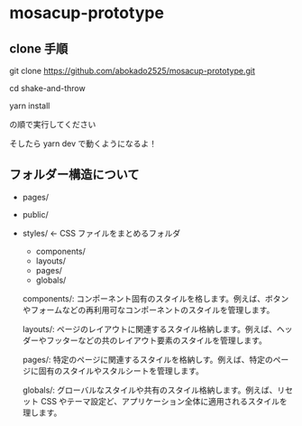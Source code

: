 # mosacup-prototype

## clone 手順

git clone https://github.com/abokado2525/mosacup-prototype.git

cd shake-and-throw

yarn install

の順で実行してください

そしたら yarn dev で動くようになるよ！

## フォルダー構造について

- pages/
- public/
- styles/ ← CSS ファイルをまとめるフォルダ

  - components/
  - layouts/
  - pages/
  - globals/

  components/: コンポーネント固有のスタイルを格します。例えば、ボタンやフォームなどの再利用可なコンポーネントのスタイルを管理します。

  layouts/: ページのレイアウトに関連するスタイル格納します。例えば、ヘッダーやフッターなどの共のレイアウト要素のスタイルを管理します。

  pages/: 特定のページに関連するスタイルを格納しす。例えば、特定のページに固有のスタイルやスタルシートを管理します。

  globals/: グローバルなスタイルや共有のスタイル格納します。例えば、リセット CSS やテーマ設定ど、アプリケーション全体に適用されるスタイルを理します。
